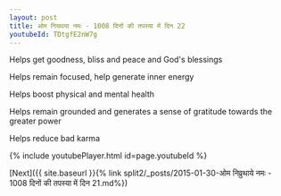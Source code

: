 ```yaml
---
layout: post
title: ओम नियथया नमः - 1008 दिनों की तपस्या में दिन 22
youtubeId: TDtgfE2nW7g
---
```

 
 
Helps get goodness, bliss and peace and God's blessings
 
Helps remain focused, help generate inner energy 
 
Helps boost physical and mental health 
 
Helps remain grounded and generates a sense of gratitude towards the greater power 
 
Helps reduce bad karma
 
 
 
 


{% include youtubePlayer.html id=page.youtubeId %}
 
[Next]({{ site.baseurl }}{% link  split2/_posts/2015-01-30-ओम निव्रुथाये नमः - 1008 दिनों की तपस्या में दिन 21.md%})
 

